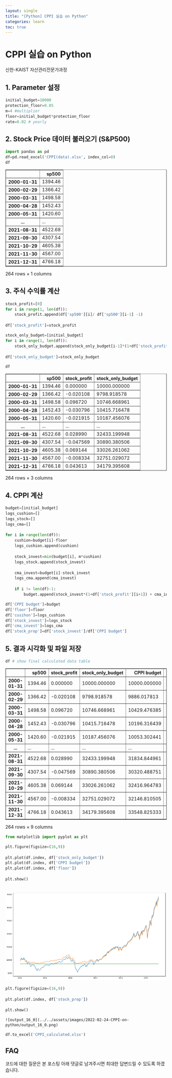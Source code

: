 ```yaml
---
layout: single
title: "[Python] CPPI 실습 on Python"
categories: learn
toc: true
---
```




# CPPI 실습 on Python

신한-KAIST 자산관리전문가과정

## 1. Parameter 설정


```python
initial_budget=10000
protection_floor=0.85
m=4 #multiplier
floor=initial_budget*protection_floor
rate=0.02 # yearly
```

## 2. Stock Price 데이터 불러오기 (S&P500)


```python
import pandas as pd
df=pd.read_excel('CPPI(data).xlsx', index_col=0)
df
```




<div>
<style scoped>
    .dataframe tbody tr th:only-of-type {
        vertical-align: middle;
    }

    .dataframe tbody tr th {
        vertical-align: top;
    }
    
    .dataframe thead th {
        text-align: right;
    }
</style>
<table border="1" class="dataframe">
  <thead>
    <tr style="text-align: right;">
      <th></th>
      <th>sp500</th>
    </tr>
  </thead>
  <tbody>
    <tr>
      <th>2000-01-31</th>
      <td>1394.46</td>
    </tr>
    <tr>
      <th>2000-02-29</th>
      <td>1366.42</td>
    </tr>
    <tr>
      <th>2000-03-31</th>
      <td>1498.58</td>
    </tr>
    <tr>
      <th>2000-04-28</th>
      <td>1452.43</td>
    </tr>
    <tr>
      <th>2000-05-31</th>
      <td>1420.60</td>
    </tr>
    <tr>
      <th>...</th>
      <td>...</td>
    </tr>
    <tr>
      <th>2021-08-31</th>
      <td>4522.68</td>
    </tr>
    <tr>
      <th>2021-09-30</th>
      <td>4307.54</td>
    </tr>
    <tr>
      <th>2021-10-29</th>
      <td>4605.38</td>
    </tr>
    <tr>
      <th>2021-11-30</th>
      <td>4567.00</td>
    </tr>
    <tr>
      <th>2021-12-31</th>
      <td>4766.18</td>
    </tr>
  </tbody>
</table>
<p>264 rows × 1 columns</p>
</div>



## 3. 주식 수익률 계산


```python
stock_profit=[0]
for i in range(1, len(df)):
    stock_profit.append(df['sp500'][i]/ df['sp500'][i-1] -1)
    
df['stock_profit']=stock_profit
```


```python
stock_only_budget=[initial_budget]
for i in range(1, len(df)):
    stock_only_budget.append(stock_only_budget[i-1]*(1+df['stock_profit'][i]))
    
df['stock_only_budget']=stock_only_budget
```


```python
df
```




<div>
<style scoped>
    .dataframe tbody tr th:only-of-type {
        vertical-align: middle;
    }

    .dataframe tbody tr th {
        vertical-align: top;
    }
    
    .dataframe thead th {
        text-align: right;
    }
</style>
<table border="1" class="dataframe">
  <thead>
    <tr style="text-align: right;">
      <th></th>
      <th>sp500</th>
      <th>stock_profit</th>
      <th>stock_only_budget</th>
    </tr>
  </thead>
  <tbody>
    <tr>
      <th>2000-01-31</th>
      <td>1394.46</td>
      <td>0.000000</td>
      <td>10000.000000</td>
    </tr>
    <tr>
      <th>2000-02-29</th>
      <td>1366.42</td>
      <td>-0.020108</td>
      <td>9798.918578</td>
    </tr>
    <tr>
      <th>2000-03-31</th>
      <td>1498.58</td>
      <td>0.096720</td>
      <td>10746.668961</td>
    </tr>
    <tr>
      <th>2000-04-28</th>
      <td>1452.43</td>
      <td>-0.030796</td>
      <td>10415.716478</td>
    </tr>
    <tr>
      <th>2000-05-31</th>
      <td>1420.60</td>
      <td>-0.021915</td>
      <td>10187.456076</td>
    </tr>
    <tr>
      <th>...</th>
      <td>...</td>
      <td>...</td>
      <td>...</td>
    </tr>
    <tr>
      <th>2021-08-31</th>
      <td>4522.68</td>
      <td>0.028990</td>
      <td>32433.199948</td>
    </tr>
    <tr>
      <th>2021-09-30</th>
      <td>4307.54</td>
      <td>-0.047569</td>
      <td>30890.380506</td>
    </tr>
    <tr>
      <th>2021-10-29</th>
      <td>4605.38</td>
      <td>0.069144</td>
      <td>33026.261062</td>
    </tr>
    <tr>
      <th>2021-11-30</th>
      <td>4567.00</td>
      <td>-0.008334</td>
      <td>32751.029072</td>
    </tr>
    <tr>
      <th>2021-12-31</th>
      <td>4766.18</td>
      <td>0.043613</td>
      <td>34179.395608</td>
    </tr>
  </tbody>
</table>
<p>264 rows × 3 columns</p>
</div>



## 4. CPPI 계산


```python
budget=[initial_budget]
logs_cushion=[]
logs_stock=[]
logs_cma=[]

for i in range(len(df)):
    cushion=budget[i]-floor
    logs_cushion.append(cushion)
    
    stock_invest=min(budget[i], m*cushion)
    logs_stock.append(stock_invest)
    
    cma_invest=budget[i]-stock_invest
    logs_cma.append(cma_invest)
    
    if i != len(df)-1:
        budget.append(stock_invest*(1+df['stock_profit'][i+1]) + cma_invest*(1+rate/12))
```


```python
df['CPPI budget']=budget
df['floor']=floor
df['cusihon']=logs_cushion
df['stock_invest']=logs_stock
df['cma_invest']=logs_cma
df['stock_prop']=df['stock_invest']/df['CPPI budget']
```

## 5. 결과 시각화 및 파일 저장


```python
df # show final calculated data table
```




<div>
<style scoped>
    .dataframe tbody tr th:only-of-type {
        vertical-align: middle;
    }

    .dataframe tbody tr th {
        vertical-align: top;
    }
    
    .dataframe thead th {
        text-align: right;
    }
</style>
<table border="1" class="dataframe">
  <thead>
    <tr style="text-align: right;">
      <th></th>
      <th>sp500</th>
      <th>stock_profit</th>
      <th>stock_only_budget</th>
      <th>CPPI budget</th>
      <th>floor</th>
      <th>cusihon</th>
      <th>stock_invest</th>
      <th>cma_invest</th>
      <th>stock_prop</th>
    </tr>
  </thead>
  <tbody>
    <tr>
      <th>2000-01-31</th>
      <td>1394.46</td>
      <td>0.000000</td>
      <td>10000.000000</td>
      <td>10000.000000</td>
      <td>8500.0</td>
      <td>1500.000000</td>
      <td>6000.000000</td>
      <td>4000.000000</td>
      <td>0.600000</td>
    </tr>
    <tr>
      <th>2000-02-29</th>
      <td>1366.42</td>
      <td>-0.020108</td>
      <td>9798.918578</td>
      <td>9886.017813</td>
      <td>8500.0</td>
      <td>1386.017813</td>
      <td>5544.071253</td>
      <td>4341.946560</td>
      <td>0.560799</td>
    </tr>
    <tr>
      <th>2000-03-31</th>
      <td>1498.58</td>
      <td>0.096720</td>
      <td>10746.668961</td>
      <td>10429.476385</td>
      <td>8500.0</td>
      <td>1929.476385</td>
      <td>7717.905539</td>
      <td>2711.570846</td>
      <td>0.740009</td>
    </tr>
    <tr>
      <th>2000-04-28</th>
      <td>1452.43</td>
      <td>-0.030796</td>
      <td>10415.716478</td>
      <td>10196.316439</td>
      <td>8500.0</td>
      <td>1696.316439</td>
      <td>6785.265758</td>
      <td>3411.050682</td>
      <td>0.665462</td>
    </tr>
    <tr>
      <th>2000-05-31</th>
      <td>1420.60</td>
      <td>-0.021915</td>
      <td>10187.456076</td>
      <td>10053.302441</td>
      <td>8500.0</td>
      <td>1553.302441</td>
      <td>6213.209764</td>
      <td>3840.092677</td>
      <td>0.618027</td>
    </tr>
    <tr>
      <th>...</th>
      <td>...</td>
      <td>...</td>
      <td>...</td>
      <td>...</td>
      <td>...</td>
      <td>...</td>
      <td>...</td>
      <td>...</td>
      <td>...</td>
    </tr>
    <tr>
      <th>2021-08-31</th>
      <td>4522.68</td>
      <td>0.028990</td>
      <td>32433.199948</td>
      <td>31834.844961</td>
      <td>8500.0</td>
      <td>23334.844961</td>
      <td>31834.844961</td>
      <td>0.000000</td>
      <td>1.000000</td>
    </tr>
    <tr>
      <th>2021-09-30</th>
      <td>4307.54</td>
      <td>-0.047569</td>
      <td>30890.380506</td>
      <td>30320.488751</td>
      <td>8500.0</td>
      <td>21820.488751</td>
      <td>30320.488751</td>
      <td>0.000000</td>
      <td>1.000000</td>
    </tr>
    <tr>
      <th>2021-10-29</th>
      <td>4605.38</td>
      <td>0.069144</td>
      <td>33026.261062</td>
      <td>32416.964783</td>
      <td>8500.0</td>
      <td>23916.964783</td>
      <td>32416.964783</td>
      <td>0.000000</td>
      <td>1.000000</td>
    </tr>
    <tr>
      <th>2021-11-30</th>
      <td>4567.00</td>
      <td>-0.008334</td>
      <td>32751.029072</td>
      <td>32146.810505</td>
      <td>8500.0</td>
      <td>23646.810505</td>
      <td>32146.810505</td>
      <td>0.000000</td>
      <td>1.000000</td>
    </tr>
    <tr>
      <th>2021-12-31</th>
      <td>4766.18</td>
      <td>0.043613</td>
      <td>34179.395608</td>
      <td>33548.825333</td>
      <td>8500.0</td>
      <td>25048.825333</td>
      <td>33548.825333</td>
      <td>0.000000</td>
      <td>1.000000</td>
    </tr>
  </tbody>
</table>
<p>264 rows × 9 columns</p>
</div>




```python
from matplotlib import pyplot as plt
```


```python
plt.figure(figsize=(16,9))

plt.plot(df.index, df['stock_only_budget'])
plt.plot(df.index, df['CPPI budget'])
plt.plot(df.index, df['floor'])

plt.show()
```


​    ![output_15_0](../../assets/images/2022-02-24-CPPI-on-python/output_15_0.png)



```python
plt.figure(figsize=(16,9))

plt.plot(df.index, df['stock_prop'])

plt.show()
```


 
    ![output_16_0](../../assets/images/2022-02-24-CPPI-on-python/output_16_0.png)



```python
df.to_excel('CPPI_calculated.xlsx')
```

## FAQ

코드에 대한 질문은 본 포스팅 아래 댓글로 남겨주시면 최대한 답변드릴 수 있도록 하겠습니다.

